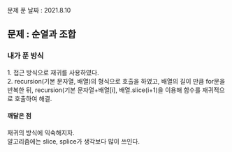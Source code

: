 문제 푼 날짜 : 2021.8.10

<h2>문제 : 순열과 조합</h2>

<h3>내가 푼 방식</h3>
<div>1. 접근 방식으로 재귀를 사용하였다.</div>
<div>2. recursion(기본 문자열, 배열)의 형식으로 호출을 하였고, 배열의 길이 만큼 for문을 반복한 뒤, recursion(기본 문자열+배열[i], 배열.slice(i+1)을 이용해 함수를 재귀적으로 호출하여 해결.</div>


<h4>깨달은 점</h4>
<div>재귀의 방식에 익숙해지자.</div>
<div>알고리즘에는 slice, splice가 생각보다 많이 쓰인다.</div>